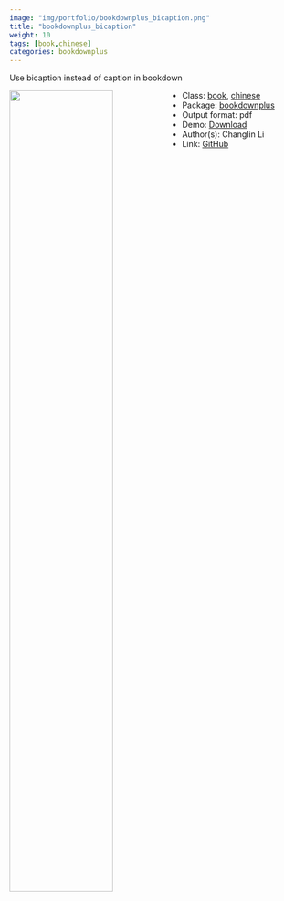 ```yaml
---
image: "img/portfolio/bookdownplus_bicaption.png"
title: "bookdownplus_bicaption"
weight: 10
tags: [book,chinese]
categories: bookdownplus
---
```


Use bicaption instead of caption in bookdown

<!--more-->

<a href="../../img/portfolio/bookdownplus_bicaption.png"><img class = "jf-image-shadow" src="../../img/portfolio/bookdownplus_bicaption.png" style="display: block; margin: auto;" width="60%"  align="left"></a>

- Class: [book](../../tags/book), [chinese](../../tags/chinese)
- Package: [bookdownplus](bookdownplus)
- Output format: pdf
- Demo: [Download](https://pzhaonet.github.io/bookdownplus/upload/bicaption/showcase/bicaption-bookdown.pdf)
- Author(s): Changlin Li
- Link: [GitHub](https://github.com/pzhaonet/bookdownplus)


